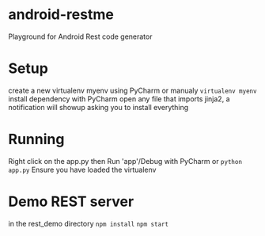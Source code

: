 # android-restme
Playground for Android Rest code generator

# Setup
create a new virtualenv myenv using PyCharm or manualy
```virtualenv myenv```
install dependency with PyCharm
open any file that imports jinja2, a notification will showup asking you to install everything

# Running
Right click on the app.py then Run 'app'/Debug with PyCharm or
```python app.py``` Ensure you have loaded the virtualenv

# Demo REST server
in the rest_demo directory
```npm install```
```npm start```